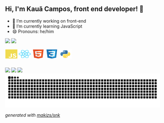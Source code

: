 ## Hi, I'm Kauã Campos, front end developer! 👋






- 🔭 I’m currently working on front-end
- 🌱 I’m currently learning JavaScript
- 😄 Pronouns: he/him

<div>
 <img height='180em' src='https://github-readme-stats.vercel.app/api?username=makizs&show_icons=true&theme=dracula&include_all_commits=true&count_private=true'/>
 <img height='180cm' src='https://github-readme-stats.vercel.app/api/top-langs/?username=makizs&layout=compact&langs_count=168theme=dracula'/>
</div>

<div style="display: inline_block"><br>
  <img align="center" alt="Kauã-Js" height="30" width="40" src="https://raw.githubusercontent.com/devicons/devicon/master/icons/javascript/javascript-plain.svg">
  <img align="center" alt="Kauã-React" height="30" width="40" src="https://raw.githubusercontent.com/devicons/devicon/master/icons/react/react-original.svg">
  <img align="center" alt="Kauã-HTML" height="30" width="40" src="https://raw.githubusercontent.com/devicons/devicon/master/icons/html5/html5-original.svg">
  <img align="center" alt="Kauã-CSS" height="30" width="40" src="https://raw.githubusercontent.com/devicons/devicon/master/icons/css3/css3-original.svg">
  <img align="center" alt="Kauã-Python" height="30" width="40" src="https://raw.githubusercontent.com/devicons/devicon/master/icons/python/python-original.svg">
</div>

 ##
 
<div> 
  <a href = "mailto:kauaccam@gmail.com"><img src="https://img.shields.io/badge/-Gmail-%23333?style=for-the-badge&logo=gmail&logoColor=white" target="_blank"></a>
  <a href="https://www.linkedin.com/in/kauadecampos" target="_blank"><img src="https://img.shields.io/badge/-LinkedIn-%230077B5?style=for-the-badge&logo=linkedin&logoColor=white" target="_blank"></a>
  <a href="https://x.com/Cenchzx" target="_blank"><img src="https://img.shields.io/badge/Twitter-1DA1F2?style=for-the-badge&logo=twitter&logoColor=white" target="_blank"></a>  
</div>

<div>
<picture>
  <source media="(prefers-color-scheme: dark)" srcset="https://raw.githubusercontent.com/makizs/makizs/output/github-contribution-grid-snake-dark.svg">
  <source media="(prefers-color-scheme: light)" srcset="https://raw.githubusercontent.com/makizs/makizs/output/github-contribution-grid-snake.svg">
  <img alt="github contribution grid snake animation" src="https://raw.githubusercontent.com/makizs/makizs/output/github-contribution-grid-snake.svg">
</picture>

_generated with [makizs/snk](https://github.com/makizs/snk)_
</div>

